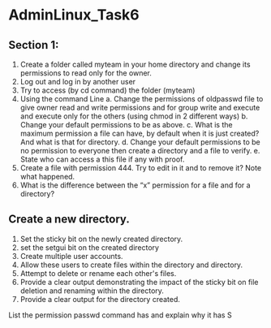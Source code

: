 # AdminLinux_Task6


## Section 1:
1. Create a folder called myteam in your home directory and change its
permissions to read only for the owner.
2. Log out and log in by another user
3. Try to access (by cd command) the folder (myteam)
4. Using the command Line
    a. Change the permissions of oldpasswd file to give owner read and write permissions and for group write and execute and execute only for the others (using chmod in 2 different ways)
    b. Change your default permissions to be as above.
    c. What is the maximum permission a file can have, by default when it is just created? And what is that for directory.
    d. Change your default permissions to be no permission to everyone then create a directory and a file to verify.
    e. State who can access a this file if any with proof.
5. Create a file with permission 444. Try to edit in it and to remove it? Note what happened.
6. What is the difference between the “x” permission for a file and for a directory?



## Create a new directory.
1. Set the sticky bit on the newly created directory.
2. set the setgui bit on the created directory
3. Create multiple user accounts.
4. Allow these users to create files within the directory and directory.
5. Attempt to delete or rename each other's files.
6. Provide a clear output demonstrating the impact of the sticky bit on file deletion and renaming within the directory.
7. Provide a clear output for the directory created.

List the permission passwd command has and explain why it has S
